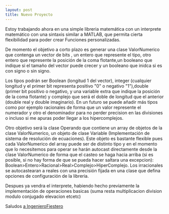 ```yaml
---
layout: post
title: Nuevo Proyecto
---
```


Estoy trabajando ahora en una simple libreria matemática con un interprete matemático con una sintaxis similar a MATLAB, que permita cierta flexibilidad para poder crear Funciones personalizadas.

De momento el objetivo a corto plazo es generar una clase ValorNumerico que contenga un vector de bits , un entero que represente el tipo, otro entero que represente la posición de la coma flotante,un booleano que indique si el tamaño del vector puede crecer y un booleano que inidca si es con signo o sin signo.

Los tipos podrán ser Boolean (longitud 1 del vector), integer (cualquier longitud y el primer bit representa positivo "0" o negativo "1"),double (primer bit positivo o negativo, y una variable extra que indique la posición de la coma flotante) y complejo que será el doble de longitud que el anterior (double real y double imaginario).
En un futuro se puede añadir más tipos como por ejemplo racionales de forma que un valor represente el numerador y otro el denominador para no perder precision en las divisiones o incluso si me apuras poder llegar a los hipercomplejos.

Otro objetivo será la clase Operando que contiene un array de objetos de la clase ValorNumerico, un objeto de clase Variable (Implementación de sistema de resolución de ecuaciones). Este objeto es bastante flexible pues cada ValorNumerico del array puede ser de distinto tipo y en el momento que lo necesitemos para operar se harán autocast directamente desde la clase ValorNumerico de forma que el casteo se haga hacia arriba (si es posible, si no hay forma de que se pueda hacer saltara una excepcion): Boolean>Entero>Racional>Real>Complejo>HiperComplejo. Los irracionales se autocastearan a reales con una precisión fijada en una clase que defina opciones de configuración de la libreria.

Despues ya vendra el interprete, habiendo hecho previamente la implementación de operaciones basicas (suma resta multiplicacion division modulo conjugado elevacion etcetc)

Saludos
[a IngenieroFiestero](https://github.com/IngenieroFiestero)
